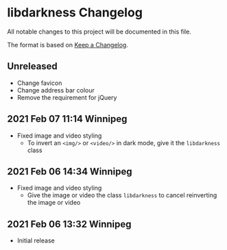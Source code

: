 # libdarkness Changelog

All notable changes to this project will be documented in this file.

The format is based on [Keep a Changelog](https://keepachangelog.com/en/1.0.0/).

## Unreleased

+ Change favicon
+ Change address bar colour
+ Remove the requirement for jQuery

## 2021 Feb 07 11:14 Winnipeg

+ Fixed image and video styling
  + To invert an `<img/>` or `<video/>` in dark mode, give it the `libdarkness` class

## 2021 Feb 06 14:34 Winnipeg

+ Fixed image and video styling
  + Give the image or video the class `libdarkness` to cancel reinverting the image or video

## 2021 Feb 06 13:32 Winnipeg

+ Initial release
